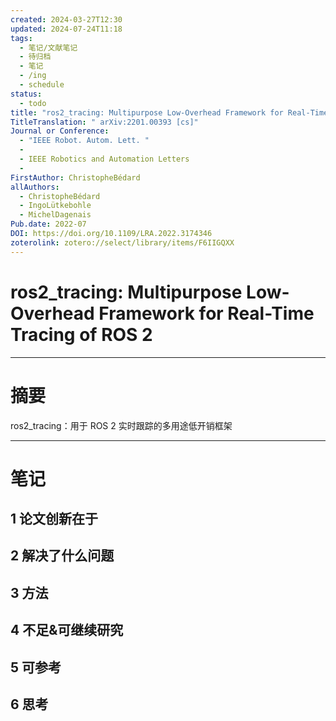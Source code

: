 ```yaml
---
created: 2024-03-27T12:30
updated: 2024-07-24T11:18
tags:
  - 笔记/文献笔记
  - 待归档
  - 笔记
  - /ing
  - schedule
status:
  - todo
title: "ros2_tracing: Multipurpose Low-Overhead Framework for Real-Time Tracing of ROS 2"
TitleTranslation: " arXiv:2201.00393 [cs]"
Journal or Conference:
  - "IEEE Robot. Autom. Lett. "
  - 
  - IEEE Robotics and Automation Letters
  - 
FirstAuthor: ChristopheBédard
allAuthors:
  - ChristopheBédard
  - IngoLütkebohle
  - MichelDagenais
Pub.date: 2022-07
DOI: https://doi.org/10.1109/LRA.2022.3174346
zoterolink: zotero://select/library/items/F6IIGQXX
---
```



# ros2_tracing: Multipurpose Low-Overhead Framework for Real-Time Tracing of ROS 2
---

# 摘要

ros2_tracing：用于 ROS 2 实时跟踪的多用途低开销框架







***

# 笔记

## 1 论文创新在于

## 2 解决了什么问题

## 3 方法

## 4 不足&可继续研究

## 5 可参考

## 6 思考

